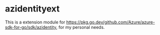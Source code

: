 # azidentityext

This is a extension module for https://pkg.go.dev/github.com/Azure/azure-sdk-for-go/sdk/azidentity, for my personal needs.
